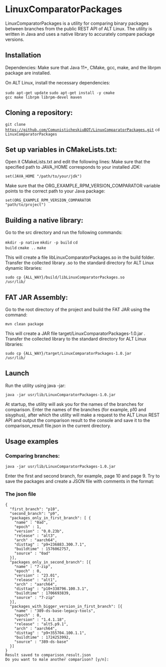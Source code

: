 # LinuxComparatorPackages

LinuxComparatorPackages is a utility for comparing binary packages between branches from the public REST API of ALT Linux. The utility is written in Java and uses a native library to accurately compare package versions.


## Installation

 Dependencies:
 Make sure that Java 11+, CMake, gcc, make, and the librpm package are installed.

 On ALT Linux, install the necessary dependencies:

<code>sudo apt-get update</code>
<code>sudo apt-get install -y cmake gcc make librpm librpm-devel maven</code>


## Cloning a repository:

<code>git clone https://github.com/ComunisticheskiuBOT/LinuxComparatorPackages.git</code>
<code>cd LinuxComparatorPackages</code>

## Set up variables in CMakeLists.txt:

Open it CMakeLists.txt and edit the following lines:
Make sure that the specified path to JAVA_HOME corresponds to your installed JDK:

<code>set(JAVA_HOME "/path/to/your/jdk")</code>

Make sure that the ORG_EXAMPLE_RPM_VERSION_COMPARATOR variable points to the correct path to your Java package:

<code>set(ORG_EXAMPLE_RPM_VERSION_COMPARATOR "path/to/project")</code>

## Building a native library:

Go to the src directory and run the following commands:

<code>mkdir -p native</code>
<code>mkdir -p build</code>
<code>cd build</code>
<code>cmake ..</code>
<code>make</code>

This will create a file libLinuxComparatorPackages.so in the build folder.
Transfer the collected library .so to the standard directory for ALT Linux dynamic libraries:

<code>sudo cp {ALL_WAY}/build/libLinuxComparatorPackages.so /usr/lib/</code>

## FAT JAR Assembly:

Go to the root directory of the project and build the FAT JAR using the command:

<code>mvn clean package</code>

This will create a JAR file target/LinuxComparatorPackages-1.0.jar .
Transfer the collected library to the standard directory for ALT Linux libraries:

<code>sudo cp {ALL_WAY}/target/LinuxComparatorPackages-1.0.jar /usr/lib/</code>

## Launch

Run the utility using java -jar:

<code>java -jar usr/lib/LinuxComparatorPackages-1.0.jar</code>

At startup, the utility will ask you for the names of the branches for comparison. Enter the names of the branches (for example, p10 and sisyphus), after which the utility will make a request to the ALT Linux REST API and output the comparison result to the console and save it to the comparison_result file.json in the current directory.

## Usage examples

 ### Comparing branches:

<code>java -jar usr/lib/LinuxComparatorPackages-1.0.jar</code>

Enter the first and second branch, for example, page 10 and page 9. Try to save the packages and create a JSON file with comments in the format:

### The json file
```
{
  "first_branch": "p10",
  "second_branch": "p9",
  "packages_only_in_first_branch": [ {
    "name" : "0ad",
    "epoch" : 1,
    "version" : "0.0.23b",
    "release" : "alt3",
    "arch" : "aarch64",
    "disttag" : "p9+236883.300.7.1",
    "buildtime" : 1576062757,
    "source" : "0ad"
  }],
  "packages_only_in_second_branch": [{
    "name" : "7-zip",
    "epoch" : 0,
    "version" : "23.01",
    "release" : "alt1",
    "arch" : "aarch64",
    "disttag" : "p10+338796.100.3.1",
    "buildtime" : 1706693839,
    "source" : "7-zip"
  }],
  "packages_with_bigger_version_in_first_branch": [{
    "name" : "389-ds-base-legacy-tools",
    "epoch" : 0,
    "version" : "1.4.1.18",
    "release" : "alt5.p9.1",
    "arch" : "aarch64",
    "disttag" : "p9+355704.100.1.1",
    "buildtime" : 1724253992,
    "source" : "389-ds-base"
  }]
}
Result saved to comparison_result.json
Do you want to male another comparison? [y/n]:
```

